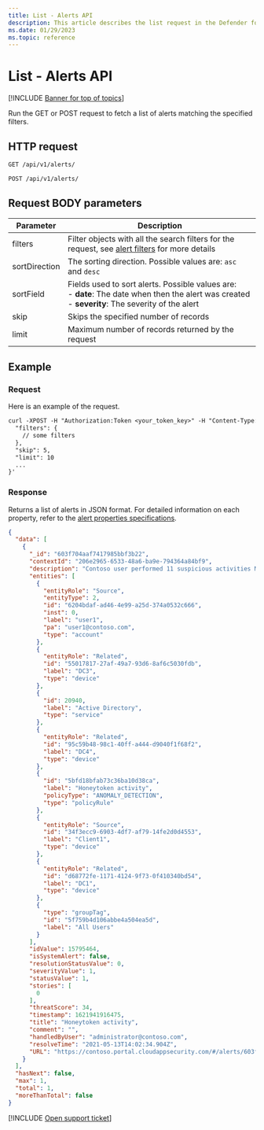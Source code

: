 ```yaml
---
title: List - Alerts API
description: This article describes the list request in the Defender for Cloud Apps Alerts API.
ms.date: 01/29/2023
ms.topic: reference
---
```

# List - Alerts API

[!INCLUDE [Banner for top of topics](includes/banner.md)]

Run the GET or POST request to fetch a list of alerts matching the specified filters.

## HTTP request

```rest
GET /api/v1/alerts/
```

```rest
POST /api/v1/alerts/
```

## Request BODY parameters

| Parameter | Description |
| --- | --- |
| filters | Filter objects with all the search filters for the request, see [alert filters](api-alerts.md#filters) for more details |
| sortDirection | The sorting direction. Possible values are: `asc` and `desc` |
| sortField | Fields used to sort alerts. Possible values are:<br />- **date**: The date when then the alert was created<br />- **severity**: The severity of the alert |
| skip | Skips the specified number of records |
| limit | Maximum number of records returned by the request |

## Example

### Request

Here is an example of the request.

```rest
curl -XPOST -H "Authorization:Token <your_token_key>" -H "Content-Type: application/json" "https://<tenant_id>.<tenant_region>.portal.cloudappsecurity.com/api/v1/alerts/" -d '{
  "filters": {
    // some filters
  },
  "skip": 5,
  "limit": 10
  ...
}'
```

### Response

Returns a list of alerts in JSON format. For detailed information on each property, refer to the [alert properties specifications](api-alerts.md#properties).

```json
{
  "data": [
    {
      "_id": "603f704aaf7417985bbf3b22",
      "contextId": "206e2965-6533-48a6-ba9e-794364a84bf9",
      "description": "Contoso user performed 11 suspicious activities MITRE Technique used Account Discovery (T1087) and subtechnique used Domain Account (T1087.002)",
      "entities": [
        {
          "entityRole": "Source",
          "entityType": 2,
          "id": "6204bdaf-ad46-4e99-a25d-374a0532c666",
          "inst": 0,
          "label": "user1",
          "pa": "user1@contoso.com",
          "type": "account"
        },
        {
          "entityRole": "Related",
          "id": "55017817-27af-49a7-93d6-8af6c5030fdb",
          "label": "DC3",
          "type": "device"
        },
        {
          "id": 20940,
          "label": "Active Directory",
          "type": "service"
        },
        {
          "entityRole": "Related",
          "id": "95c59b48-98c1-40ff-a444-d9040f1f68f2",
          "label": "DC4",
          "type": "device"
        },
        {
          "id": "5bfd18bfab73c36ba10d38ca",
          "label": "Honeytoken activity",
          "policyType": "ANOMALY_DETECTION",
          "type": "policyRule"
        },
        {
          "entityRole": "Source",
          "id": "34f3ecc9-6903-4df7-af79-14fe2d0d4553",
          "label": "Client1",
          "type": "device"
        },
        {
          "entityRole": "Related",
          "id": "d68772fe-1171-4124-9f73-0f410340bd54",
          "label": "DC1",
          "type": "device"
        },
        {
          "type": "groupTag",
          "id": "5f759b4d106abbe4a504ea5d",
          "label": "All Users"
        }
      ],
      "idValue": 15795464,
      "isSystemAlert": false,
      "resolutionStatusValue": 0,
      "severityValue": 1,
      "statusValue": 1,
      "stories": [
        0
      ],
      "threatScore": 34,
      "timestamp": 1621941916475,
      "title": "Honeytoken activity",
      "comment": "",
      "handledByUser": "administrator@contoso.com",
      "resolveTime": "2021-05-13T14:02:34.904Z",
      "URL": "https://contoso.portal.cloudappsecurity.com/#/alerts/603f704aaf7417985bbf3b22"
    }
  ],
  "hasNext": false,
  "max": 1,
  "total": 1,
  "moreThanTotal": false
}

```

[!INCLUDE [Open support ticket](includes/support.md)]
